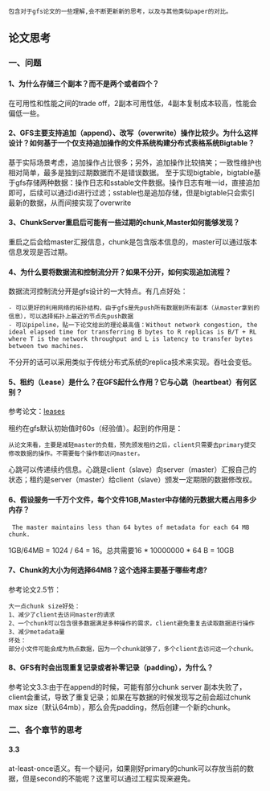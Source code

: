 ```
包含对于gfs论文的一些理解,会不断更新新的思考，以及与其他类似paper的对比。
```
## 论文思考
### 一、问题
#### 1、为什么存储三个副本？而不是两个或者四个？
在可用性和性能之间的trade off，2副本可用性低，4副本复制成本较高，性能会偏低一些。

#### 2、GFS主要支持追加（append）、改写（overwrite）操作比较少。为什么这样设计？如何基于一个仅支持追加操作的文件系统构建分布式表格系统Bigtable？
基于实际场景考虑，追加操作占比很多；另外，追加操作比较搞笑；一致性维护也相对简单，最多是独到过期数据而不是错误数据。
至于实现bigtable，bigtable基于gfs存储两种数据：操作日志和sstable文件数据。操作日志有唯一id，直接追加即可，后续可以通过id进行过滤；sstable也是追加存储，但是bigtable只会索引最新的数据，从而间接实现了overwrite

#### 3、ChunkServer重启后可能有一些过期的chunk,Master如何能够发现？
重启之后会给master汇报信息，chunk是包含版本信息的，master可以通过版本信息发现是否过期。

#### 4、为什么要将数据流和控制流分开？如果不分开，如何实现追加流程？
数据流河控制流分开是gfs设计的一大特点。有几点好处：
	
	- 可以更好的利用网络的拓扑结构，由于gfs是先push所有数据到所有副本（从master拿到的信息），可以选择拓扑上最近的节点先push数据
	- 可以pipeline，贴一下论文给出的理论最高值：Without network congestion, the ideal elapsed time for transferring B bytes to R replicas is B/T + RL where T is the network throughput and L is latency to transfer bytes between two machines. 

不分开的话可以采用类似于传统分布式系统的replica技术来实现。吞吐会变低。

#### 5、租约（Lease）是什么？在GFS起什么作用？它与心跳（heartbeat）有何区别？
参考论文：[leases](http://web.eecs.umich.edu/~mosharaf/Readings/Leases.pdf)

租约在gfs默认初始值时60s（经验值）。起到的作用是：

```
从论文来看，主要是减轻master的负载，预先颁发租约之后，client只需要去primary提交修改数据的操作。不需要每个操作都访问master。
```
心跳可以传递续约信息。心跳是client（slave）向server（master）汇报自己的状态；租约是server（master）给client（slave）颁发一定期限的数据修改权。

#### 6、假设服务一千万个文件，每个文件1GB,Master中存储的元数据大概占用多少内存？
```
 The master maintains less than 64 bytes of metadata for each 64 MB chunk.
```
1GB/64MB = 1024 / 64 = 16。总共需要16 * 10000000 * 64 B = 10GB

#### 7、Chunk的大小为何选择64MB？这个选择主要基于哪些考虑?
参考论文2.5节：

```
大一点chunk size好处：
1、减少了client去访问master的请求
2、一个chunk可以包含很多数据满足多种操作的需求，client避免重复去读取数据进行操作
3、减少metadata量
坏处：
部分小文件可能会成为热点数据，因为一个chunk就够了，多个client去访问这一个chunk。

```

#### 8、GFS有时会出现重复记录或者补零记录（padding），为什么？
参考论文3.3:由于在append的时候，可能有部分chunk server 副本失败了，client会重试，导致了重复记录；如果在写数据的时候发现写之前会超过chunk max size（默认64mb），那么会先padding，然后创建一个新的chunk。

### 二、各个章节的思考
#### 3.3
at-least-once语义。有一个疑问，如果刚好primary的chunk可以存放当前的数据，但是second的不能呢？这里可以通过工程实现来避免。

